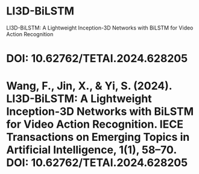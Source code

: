 # LI3D-BiLSTM
LI3D-BiLSTM: A Lightweight Inception-3D Networks with BiLSTM for Video Action Recognition
# DOI: 10.62762/TETAI.2024.628205


# Wang, F., Jin, X., & Yi, S. (2024). LI3D-BiLSTM: A Lightweight Inception-3D Networks with BiLSTM for Video Action Recognition. IECE Transactions on Emerging Topics in Artificial Intelligence, 1(1), 58–70. DOI: 10.62762/TETAI.2024.628205
